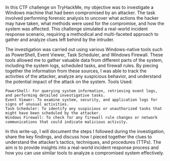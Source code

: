 In this CTF challenge on TryHackMe, my objective was to investigate a Windows machine that had been compromised by an attacker. The task involved performing forensic analysis to uncover what actions the hacker may have taken, what methods were used for the compromise, and how the system was affected. This challenge simulated a real-world incident response scenario, requiring a methodical and multi-faceted approach to gather and analyze clues left behind by the intruder.

The investigation was carried out using various Windows-native tools such as PowerShell, Event Viewer, Task Scheduler, and Windows Firewall. These tools allowed me to gather valuable data from different parts of the system, including the system logs, scheduled tasks, and firewall rules. By piecing together the information from these sources, I was able to track the activities of the attacker, analyze any suspicious behavior, and understand the potential impact of the attack on the system.
Tools Used:

    PowerShell: For querying system information, retrieving event logs, and performing detailed investigative tasks.
    Event Viewer: To examine system, security, and application logs for signs of unusual activities.
    Task Scheduler: To identify any suspicious or unauthorized tasks that might have been scheduled by the attacker.
    Windows Firewall: To check for any firewall rule changes or network communications that could indicate malicious activity.

In this write-up, I will document the steps I followed during the investigation, share the key findings, and discuss how I pieced together the clues to understand the attacker’s tactics, techniques, and procedures (TTPs). The aim is to provide insights into a real-world incident response process and how you can use similar tools to analyze a compromised system effectively.
